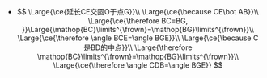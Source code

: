 -
  $$
  \Large{\ce{延长CE交圆O于点G}}\\
  \Large{\ce{\because CE\bot AB}}\\
  \Large{\ce{\therefore BC=BG, }}\Large{\mathop{BC}\limits^{\frown}=\mathop{BG}\limits^{\frown}}\\
  \Large{\ce{\therefore \angle BCE=\angle BGE}}\\
  \Large{\ce{\because C是BD的中点}}\\
  \Large{\therefore \mathop{BC}\limits^{\frown}=\mathop{BG}\limits^{\frown}}\\
  \Large{\ce{\therefore \angle CDB=\angle BGE}}
  $$